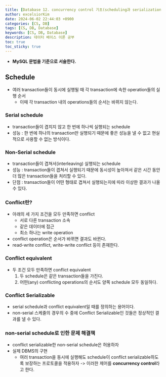 ```yaml
---
title: [Database 12. concurrency control 기초(scheduling과 serialization)]
author: excelsiorKim
date: 2024-06-02 22:44:03 +0900
categories: [CS, DB]
tags: [CS, DB, Database]
keywords: [CS, DB, Database]
description: 데이터 베이스 이론 공부
toc: true
toc_sticky: true
---
```


- **MySQL 문법을 기준으로 서술한다.**

## Schedule

- 여러 transaction들이 동시에 실행될 때 각 transaction에 속한 operation들의 실행 순서
  - 이때 각 transaction 내의 operations들의 순서는 바뀌지 않는다.

### Serial schedule

- transaction들이 겹치지 않고 한 번에 하나씩 실행되는 schedule
- 성능 : 한 번에 하나의 transaction만 실행되기 때문에 좋은 성능을 낼 수 없고 현실적으로 사용할 수 없는 방식이다.

### Non-Serial schedule

- transaction들이 겹쳐서(interleaving) 실행되는 schedule
- 성능 : transaction들이 겹쳐서 실행되기 때문에 동시성이 높아져서 같은 시간 동안 더 많은 transaction들을 처리할 수 있다.
- 단점 : transaction들이 어떤 형태로 겹쳐서 실행되는지에 따라 이상한 결과가 나올 수 있다.

### Conflict란?

- 아래의 세 가지 조건을 모두 만족하면 conflict
  - 서로 다른 transaction 소속
  - 같은 데이터에 접근
  - 최소 하나는 write operation
- conflict operation은 순서가 바뀌면 결과도 바뀐다.
- read-write conflict, write-write conflict 등이 존재한다.

### Conflict equivalent

- 두 조건 모두 만족하면 conflict equivalent
  1. 두 schedule은 같은 transaction들을 가진다.
  2. 어떤(any) conflicting operations의 순서도 양쪽 schedule 모두 동일하다.

### Conflict Serializable

- serial schedule과 conflict equivalent일 때를 정의하는 용어이다.
- non-serial 스케줄의 경우의 수 중에 Conflict Serializable인 것들은 정상적인 결과를 낼 수 있다.

### non-serial schedule로 인한 문제 해결책

- conflict serializable한 non-serial schedule은 허용하자
- 실제 DBMS의 구현
  - 여러 transaction을 동시에 실행해도 schedule이 conflict serializable하도록 보장하는 프로토콜을 적용하자 -> 이러한 제어를 **concurrency control**라고 한다.
